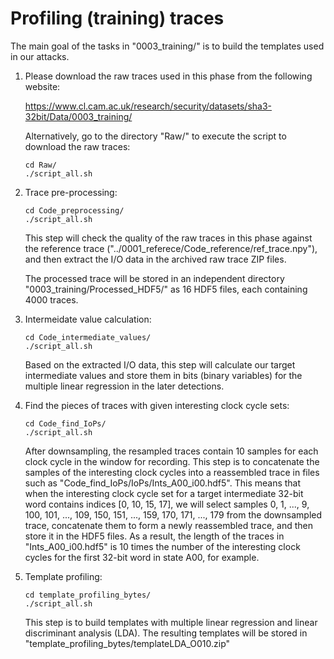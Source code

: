 # Profiling (training) traces

The main goal of the tasks in "0003_training/" is to build the templates used in our attacks.

1. Please download the raw traces used in this phase from the following website:

	https://www.cl.cam.ac.uk/research/security/datasets/sha3-32bit/Data/0003_training/

   Alternatively, go to the directory "Raw/" to execute the script to download the raw traces:

	`cd Raw/`  
	`./script_all.sh`  

2. Trace pre-processing:

	`cd Code_preprocessing/`  
	`./script_all.sh`  

   This step will check the quality of the raw traces in this phase against the reference trace ("../0001_referece/Code_reference/ref_trace.npy"), and then extract the I/O data in the archived raw trace ZIP files.

   The processed trace will be stored in an independent directory "0003_training/Processed_HDF5/" as 16 HDF5 files, each containing 4000 traces.

3. Intermeidate value calculation:

	`cd Code_intermediate_values/`  
	`./script_all.sh`  

   Based on the extracted I/O data, this step will calculate our target intermediate values and store them in bits (binary variables) for the multiple linear regression in the later detections.

4. Find the pieces of traces with given interesting clock cycle sets:

	`cd Code_find_IoPs/`  
	`./script_all.sh`  

   After downsampling, the resampled traces contain 10 samples for each clock cycle in the window for recording. This step is to concatenate the samples of the interesting clock cycles into a reassembled trace in files such as "Code_find_IoPs/IoPs/Ints_A00_i00.hdf5". This means that when the interesting clock cycle set for a target intermediate 32-bit word contains indices [0, 10, 15, 17], we will select samples 0, 1, ..., 9, 100, 101, ..., 109, 150, 151, ..., 159, 170, 171, ..., 179 from the downsampled trace, concatenate them to form a newly reassembled trace, and then store it in the HDF5 files. As a result, the length of the traces in "Ints_A00_i00.hdf5" is 10 times the number of the interesting clock cycles for the first 32-bit word in state A00, for example. 

5. Template profiling:

	`cd template_profiling_bytes/`  
	`./script_all.sh`  

   This step is to build templates with multiple linear regression and linear discriminant analysis (LDA). The resulting templates will be stored in "template_profiling_bytes/templateLDA_O010.zip"



